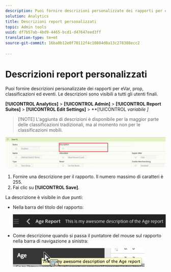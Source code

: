 ```yaml
---
description: Puoi fornire descrizioni personalizzate dei rapporti per eVar, prop, classificazioni ed eventi. Le descrizioni sono visibili a tutti gli utenti finali.
solution: Analytics
title: Descrizioni report personalizzati
topic: Admin tools
uuid: df7b57ab-4bd9-4465-bcd1-d47647eed3ff
translation-type: tm+mt
source-git-commit: 16ba0b12e0f70112f4c10804d0a13c278388ecc2

---
```



# Descrizioni report personalizzati

Puoi fornire descrizioni personalizzate dei rapporti per eVar, prop, classificazioni ed eventi. Le descrizioni sono visibili a tutti gli utenti finali.

**[!UICONTROL Analytics]** &gt; **[!UICONTROL Admin]** &gt; **[!UICONTROL Report Suites]** &gt; **[!UICONTROL Edit Settings]** &gt; **[!UICONTROL *variabile *]**

> [!NOTE] L'aggiunta di descrizioni è disponibile per la maggior parte delle classificazioni tradizionali, ma al momento non per le classificazioni mobili.

![](assets/report_descriptions.png)

1. Fornire una descrizione per il rapporto. Il numero massimo di caratteri è 255.
1. Fai clic su **[!UICONTROL Save]**.

La descrizione è visibile in due punti:

* Nella barra del titolo del rapporto:

   ![](assets/report_description_2.png)

* Come descrizione quando si passa il puntatore del mouse sul rapporto nella barra di navigazione a sinistra:

   ![](assets/report_description_3.png)

